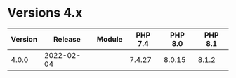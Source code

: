 <!-- markdownlint-disable MD013 -->
# Versions 4.x

| Version | Release    | Module            | PHP 7.4 | PHP 8.0 | PHP 8.1 |
|---------|------------|-------------------|---------|---------|---------|
| 4.0.0   | 2022-02-04 |                   |  7.4.27 |  8.0.15 |  8.1.2  |

